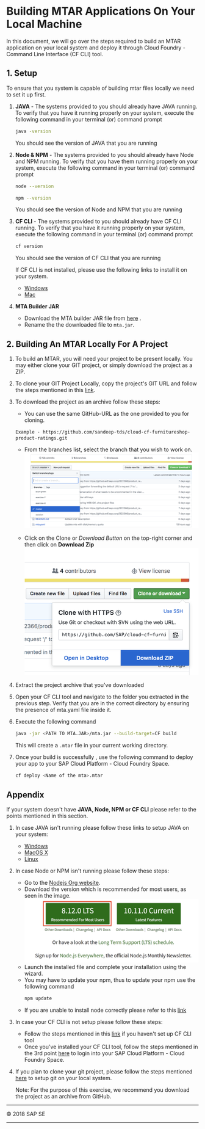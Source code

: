 # Building MTAR Applications On Your Local Machine

In this document, we will go over the steps required to build an MTAR application on your local system and deploy it through Cloud Foundry - Command Line Interface (CF CLI) tool.

## 1. Setup

To ensure that you system is capable of building mtar files locally we need to set it up first.

1. **JAVA** - The systems provided to you should already have JAVA running. To verify that you have it running properly on your system, execute the following command in your terminal (or) command prompt
    ```bash
    java -version
    ```
    You should see the version of JAVA that you are running

2. **Node & NPM** - The systems provided to you should already have Node and NPM running. To verify that you have them running properly on your system, execute the following command in your terminal (or) command prompt
    ```bash
    node --version
    ```
    ```bash
    npm --version
    ```
    You should see the version of Node and NPM that you are running

3. **CF CLI** - The systems provided to you should already have CF CLI running. To verify that you have it running properly on your system, execute the following command in your terminal (or) command prompt
    ```bash
    cf version
    ```
    You should see the version of CF CLI that you are running

    If CF CLI is not installed, please use the following links to install it on your system.

    * [Windows](https://docs.cloudfoundry.org/cf-cli/install-go-cli.html#windows)
    * [Mac](https://docs.cloudfoundry.org/cf-cli/install-go-cli.html#mac)

4. **MTA Builder JAR**
    * Download the MTA builder JAR file from [here](https://tools.hana.ondemand.com/additional/mta_archive_builder-1.1.7.jar) .
    * Rename the the downloaded file to `mta.jar`.

## 2. Building An MTAR Locally For A Project

1. To build an MTAR, you will need your project to be present locally. You may either clone your GIT project, or simply download the project as a ZIP.

2. To clone your GIT Project Locally, copy the project's GIT URL and follow the steps mentioned in this [link](https://git-scm.com/book/en/v2/Git-Basics-Getting-a-Git-Repository).

3. To download the project as an archive follow these steps:
    * You can use the same GitHub-URL as the one provided to you for cloning.
   ```url
   Example - https://github.com/sandeep-tds/cloud-cf-furnitureshop-product-ratings.git
   ```
    * From the branches list, select the branch that you wish to work on.
       ![Step Image](images/local_deploy_2-3-2_branches.png)

    * Click on the Clone or *Download Button* on the top-right corner and then click on **Download Zip**
        ![Step Image](images/local_deploy_2-3-3_dwn_zip.png)

4. Extract the project archive that you've downloaded

5. Open your CF CLI tool and navigate to the folder you extracted in the previous step. Verify that you are in the correct directory by ensuring the presence of mta.yaml file inside it.

6. Execute the following command
    ```bash
    java -jar <PATH TO MTA.JAR>/mta.jar --build-target=CF build
    ```
    This will create a `.mtar` file in your current working directory.

7. Once your build is successfully , use the following command to deploy your app to your SAP Cloud Platform - Cloud Foundry Space.
    ```bash
    cf deploy <Name of the mta>.mtar
    ```

## Appendix

If your system doesn't have **JAVA, Node, NPM or CF CLI** please refer to the points mentioned in this section.

1. In case JAVA isn't running please follow these links to setup JAVA on your system:
    * [Windows](https://docs.oracle.com/javase/8/docs/technotes/guides/install/install_overview.html#A1096936)
    * [MacOS X](https://docs.oracle.com/javase/8/docs/technotes/guides/install/mac_jdk.html)
    * [Linux](https://docs.oracle.com/javase/8/docs/technotes/guides/install/install_overview.html#A1097144)

2.  In case Node or NPM isn't running please follow these steps:
    * Go to the [Nodejs Org website](https://nodejs.org/en/).
    * Download the version which is recommended for most users, as seen in the image.
    ![Step Image](images/local_deploy_1-2_nodejs.png)
    * Launch the installed file and complete your installation using the wizard.
    * You may have to update your npm, thus to update your npm use the following command
        ```bash
        npm update
        ```
    * If you are unable to install node correctly please refer to this [link](https://docs.npmjs.com/getting-started/installing-node#1-install-nodejs--npm)

3. In case your CF CLI is not setup please follow these steps:
    * Follow the steps mentioned in this [link](https://github.com/sandeep-tds/cloud-cf-furnitureshop-documentation/tree/master/Exercise-02-Setup#6-install-the-cloudfoundy-cli) if you haven't set up CF CLI tool
    * Once you've installed your CF CLI tool, follow the steps mentioned in the 3rd point [here](https://github.com/sandeep-tds/cloud-cf-furnitureshop-documentation/tree/master/Optional-Exercise-Local-MTAR-Build#1-setup) to login into your SAP Cloud Platform - Cloud Foundry Space.

4. If you plan to clone your git project, please follow the steps mentioned [here](https://git-scm.com/downloads) to setup git on your local system.

   Note: For the purpose of this exercise, we recommend you download the project as an archive from GitHub.

- - - -
© 2018 SAP SE
- - - -